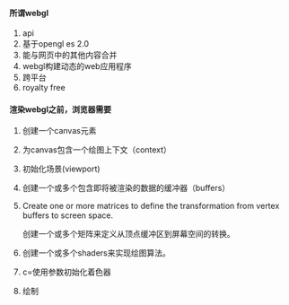 #### 所谓webgl

1. api
2. 基于opengl es 2.0
3. 能与网页中的其他内容合并
4. webgl构建动态的web应用程序
5. 跨平台
6. royalty free

#### 渲染webgl之前，浏览器需要

1. 创建一个canvas元素

2. 为canvas包含一个绘图上下文（context）

3. 初始化场景(viewport)

4. 创建一个或多个包含即将被渲染的数据的缓冲器（buffers）

5. Create one or more matrices to define the transformation from vertex buffers to screen space.

   创建一个或多个矩阵来定义从顶点缓冲区到屏幕空间的转换。

6. 创建一个或多个shaders来实现绘图算法。

7. c=使用参数初始化着色器

8. 绘制
